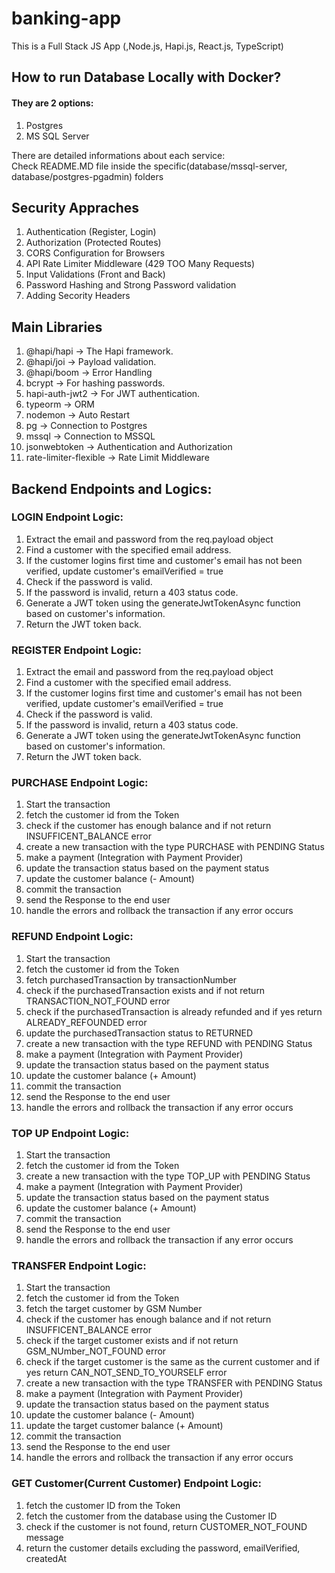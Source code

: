 # banking-app
This is a Full Stack JS App (,Node.js, Hapi.js, React.js, TypeScript)


## How to run Database Locally with Docker? 

#### They are 2 options: 

1. Postgres
2. MS SQL Server

There are detailed informations about each service:   
Check README.MD file inside the specific(database/mssql-server, database/postgres-pgadmin) folders


## Security Appraches

1. Authentication (Register, Login)
2. Authorization (Protected Routes)
3. CORS Configuration for Browsers
4. API Rate Limiter Middleware (429 TOO Many Requests)
5. Input Validations (Front and Back)
6. Password Hashing and Strong Password validation
7. Adding Secority Headers



## Main Libraries

1.  @hapi/hapi            -> The Hapi framework.
2.  @hapi/joi             -> Payload validation.
3.  @hapi/boom            -> Error Handling
4.  bcrypt                -> For hashing passwords.
5.  hapi-auth-jwt2        -> For JWT authentication.
6.  typeorm               -> ORM
7.  nodemon               -> Auto Restart
8.  pg                    -> Connection to Postgres
9.  mssql                 -> Connection to MSSQL
10. jsonwebtoken          -> Authentication and Authorization
11. rate-limiter-flexible -> Rate Limit Middleware



## Backend Endpoints and Logics:
 

### LOGIN Endpoint Logic:

1. Extract the email and password from the req.payload object
2. Find a customer with the specified email address.
3. If the customer logins first time and customer's email has not been verified, update customer's emailVerified = true
4. Check if the password is valid.
5. If the password is invalid, return a 403 status code.
6. Generate a JWT token using the generateJwtTokenAsync function based on customer's information.
7. Return the JWT token back.




### REGISTER Endpoint Logic:

1. Extract the email and password from the req.payload object
2. Find a customer with the specified email address.
3. If the customer logins first time and customer's email has not been verified, update customer's emailVerified = true
4. Check if the password is valid.
5. If the password is invalid, return a 403 status code.
6. Generate a JWT token using the generateJwtTokenAsync function based on customer's information.
7. Return the JWT token back.




### PURCHASE Endpoint Logic:

1. Start the transaction
2. fetch the customer id from the Token
3. check if the customer has enough balance and if not return INSUFFICENT_BALANCE error
4. create a new transaction with the type PURCHASE with PENDING Status
5. make a payment (Integration with Payment Provider)
6. update the transaction status based on the payment status
7. update the customer balance (- Amount)
8. commit the transaction
9. send the Response to the end user
10. handle the errors and rollback the transaction if any error occurs




### REFUND Endpoint Logic:

1.  Start the transaction
2.  fetch the customer id from the Token
3.  fetch purchasedTransaction by transactionNumber
4.  check if the purchasedTransaction exists and if not return TRANSACTION_NOT_FOUND error
5.  check if the purchasedTransaction is already refunded and if yes return ALREADY_REFOUNDED error
6.  update the purchasedTransaction status to RETURNED
7.  create a new transaction with the type REFUND with PENDING Status
8.  make a payment (Integration with Payment Provider)
9.  update the transaction status based on the payment status
10. update the customer balance (+ Amount)
11. commit the transaction
12. send the Response to the end user
13. handle the errors and rollback the transaction if any error occurs




### TOP UP Endpoint Logic:

1. Start the transaction
2. fetch the customer id from the Token
3. create a new transaction with the type TOP_UP with PENDING Status
4. make a payment (Integration with Payment Provider)
5. update the transaction status based on the payment status
6. update the customer balance (+ Amount)
7. commit the transaction
8. send the Response to the end user
9. handle the errors and rollback the transaction if any error occurs




### TRANSFER Endpoint Logic:

1.  Start the transaction
2.  fetch the customer id from the Token
3.  fetch the target customer by GSM Number
4.  check if the customer has enough balance and if not return INSUFFICENT_BALANCE error
5.  check if the target customer exists and if not return GSM_NUmber_NOT_FOUND error
6.  check if the target customer is the same as the current customer and if yes return CAN_NOT_SEND_TO_YOURSELF error
7.  create a new transaction with the type TRANSFER with PENDING Status
8.  make a payment (Integration with Payment Provider)
9.  update the transaction status based on the payment status
10. update the customer balance (- Amount)
11. update the target customer balance (+ Amount)
12. commit the transaction
13. send the Response to the end user
14. handle the errors and rollback the transaction if any error occurs


### GET Customer(Current Customer) Endpoint Logic:

1. fetch the customer ID from the Token
2. fetch the customer from the database using the Customer ID
3. check if the customer is not found, return CUSTOMER_NOT_FOUND message
4. return the customer details excluding the password, emailVerified, createdAt

